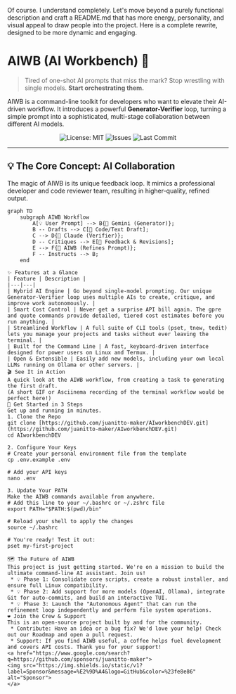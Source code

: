 Of course. I understand completely. Let's move beyond a purely functional description and craft a README.md that has more energy, personality, and visual appeal to draw people into the project.
Here is a complete rewrite, designed to be more dynamic and engaging.
# AIWB (AI Workbench) 🤖

> Tired of one-shot AI prompts that miss the mark? Stop wrestling with single models. **Start orchestrating them.**

AIWB is a command-line toolkit for developers who want to elevate their AI-driven workflow. It introduces a powerful **Generator-Verifier** loop, turning a simple prompt into a sophisticated, multi-stage collaboration between different AI models.

<div align="center">

![License: MIT](https://img.shields.io/github/license/juanitto-maker/AIworkbenchDEV?style=for-the-badge&color=blue)
![Issues](https://img.shields.io/github/issues/juanitto-maker/AIworkbenchDEV?style=for-the-badge&color=brightgreen)
![Last Commit](https://img.shields.io/github/last-commit/juanitto-maker/AIworkbenchDEV?style=for-the-badge)

</div>

---

## 💡 The Core Concept: AI Collaboration

The magic of AIWB is its unique feedback loop. It mimics a professional developer and code reviewer team, resulting in higher-quality, refined output.

```mermaid
graph TD
    subgraph AIWB Workflow
        A[💡 User Prompt] --> B{🤖 Gemini (Generator)};
        B -- Drafts --> C[📄 Code/Text Draft];
        C --> D{🧐 Claude (Verifier)};
        D -- Critiques --> E[📝 Feedback & Revisions];
        E --> F{🧠 AIWB (Refines Prompt)};
        F -- Instructs --> B;
    end

✨ Features at a Glance
| Feature | Description |
|---|---|
| Hybrid AI Engine | Go beyond single-model prompting. Our unique Generator-Verifier loop uses multiple AIs to create, critique, and improve work autonomously. |
| Smart Cost Control | Never get a surprise API bill again. The gpre and quote commands provide detailed, tiered cost estimates before you run anything. |
| Streamlined Workflow | A full suite of CLI tools (pset, tnew, tedit) lets you manage your projects and tasks without ever leaving the terminal. |
| Built for the Command Line | A fast, keyboard-driven interface designed for power users on Linux and Termux. |
| Open & Extensible | Easily add new models, including your own local LLMs running on Ollama or other servers. |
🎬 See It in Action
A quick look at the AIWB workflow, from creating a task to generating the first draft.
(A short GIF or Asciinema recording of the terminal workflow would be perfect here!)
🚀 Get Started in 3 Steps
Get up and running in minutes.
1. Clone the Repo
git clone [https://github.com/juanitto-maker/AIworkbenchDEV.git](https://github.com/juanitto-maker/AIworkbenchDEV.git)
cd AIworkbenchDEV

2. Configure Your Keys
# Create your personal environment file from the template
cp .env.example .env

# Add your API keys
nano .env

3. Update Your PATH
Make the AIWB commands available from anywhere.
# Add this line to your ~/.bashrc or ~/.zshrc file
export PATH="$PATH:$(pwd)/bin"

# Reload your shell to apply the changes
source ~/.bashrc

# You're ready! Test it out:
pset my-first-project

🗺️ The Future of AIWB
This project is just getting started. We're on a mission to build the ultimate command-line AI assistant. Join us!
 * 💡 Phase 1: Consolidate core scripts, create a robust installer, and ensure full Linux compatibility.
 * 💡 Phase 2: Add support for more models (OpenAI, Ollama), integrate Git for auto-commits, and build an interactive TUI.
 * 💡 Phase 3: Launch the "Autonomous Agent" that can run the refinement loop independently and perform file system operations.
❤️ Join the Crew & Support
This is an open-source project built by and for the community.
 * Contribute: Have an idea or a bug fix? We'd love your help! Check out our Roadmap and open a pull request.
 * Support: If you find AIWB useful, a coffee helps fuel development and covers API costs. Thank you for your support!
<a href="https://www.google.com/search?q=https://github.com/sponsors/juanitto-maker">
<img src="https://img.shields.io/static/v1?label=Sponsor&message=%E2%9D%A4&logo=GitHub&color=%23fe8e86" alt="Sponsor">
</a>


